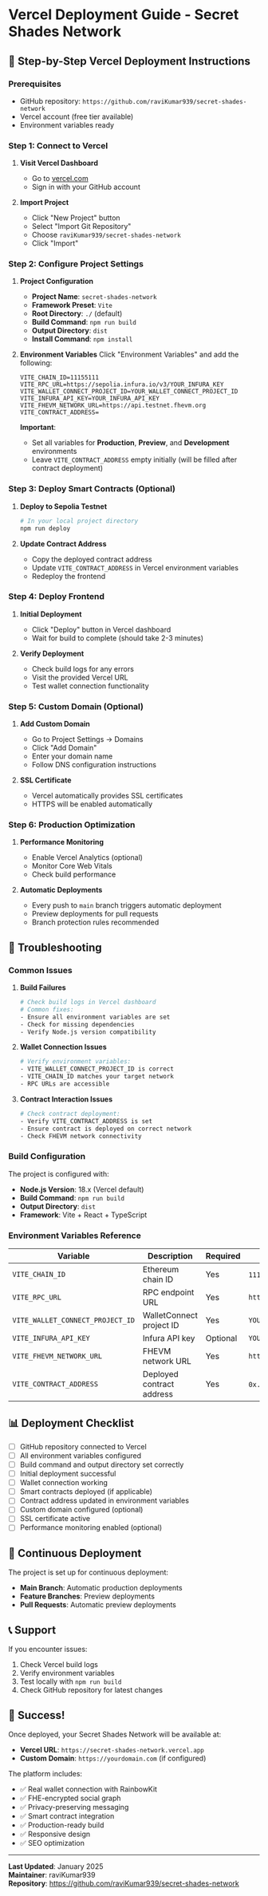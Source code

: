 # Vercel Deployment Guide - Secret Shades Network

## 🚀 Step-by-Step Vercel Deployment Instructions

### Prerequisites
- GitHub repository: `https://github.com/raviKumar939/secret-shades-network`
- Vercel account (free tier available)
- Environment variables ready

### Step 1: Connect to Vercel

1. **Visit Vercel Dashboard**
   - Go to [vercel.com](https://vercel.com)
   - Sign in with your GitHub account

2. **Import Project**
   - Click "New Project" button
   - Select "Import Git Repository"
   - Choose `raviKumar939/secret-shades-network`
   - Click "Import"

### Step 2: Configure Project Settings

1. **Project Configuration**
   - **Project Name**: `secret-shades-network`
   - **Framework Preset**: `Vite`
   - **Root Directory**: `./` (default)
   - **Build Command**: `npm run build`
   - **Output Directory**: `dist`
   - **Install Command**: `npm install`

2. **Environment Variables**
   Click "Environment Variables" and add the following:

   ```env
   VITE_CHAIN_ID=11155111
   VITE_RPC_URL=https://sepolia.infura.io/v3/YOUR_INFURA_KEY
   VITE_WALLET_CONNECT_PROJECT_ID=YOUR_WALLET_CONNECT_PROJECT_ID
   VITE_INFURA_API_KEY=YOUR_INFURA_API_KEY
   VITE_FHEVM_NETWORK_URL=https://api.testnet.fhevm.org
   VITE_CONTRACT_ADDRESS=
   ```

   **Important**: 
   - Set all variables for **Production**, **Preview**, and **Development** environments
   - Leave `VITE_CONTRACT_ADDRESS` empty initially (will be filled after contract deployment)

### Step 3: Deploy Smart Contracts (Optional)

1. **Deploy to Sepolia Testnet**
   ```bash
   # In your local project directory
   npm run deploy
   ```

2. **Update Contract Address**
   - Copy the deployed contract address
   - Update `VITE_CONTRACT_ADDRESS` in Vercel environment variables
   - Redeploy the frontend

### Step 4: Deploy Frontend

1. **Initial Deployment**
   - Click "Deploy" button in Vercel dashboard
   - Wait for build to complete (should take 2-3 minutes)

2. **Verify Deployment**
   - Check build logs for any errors
   - Visit the provided Vercel URL
   - Test wallet connection functionality

### Step 5: Custom Domain (Optional)

1. **Add Custom Domain**
   - Go to Project Settings → Domains
   - Click "Add Domain"
   - Enter your domain name
   - Follow DNS configuration instructions

2. **SSL Certificate**
   - Vercel automatically provides SSL certificates
   - HTTPS will be enabled automatically

### Step 6: Production Optimization

1. **Performance Monitoring**
   - Enable Vercel Analytics (optional)
   - Monitor Core Web Vitals
   - Check build performance

2. **Automatic Deployments**
   - Every push to `main` branch triggers automatic deployment
   - Preview deployments for pull requests
   - Branch protection rules recommended

## 🔧 Troubleshooting

### Common Issues

1. **Build Failures**
   ```bash
   # Check build logs in Vercel dashboard
   # Common fixes:
   - Ensure all environment variables are set
   - Check for missing dependencies
   - Verify Node.js version compatibility
   ```

2. **Wallet Connection Issues**
   ```bash
   # Verify environment variables:
   - VITE_WALLET_CONNECT_PROJECT_ID is correct
   - VITE_CHAIN_ID matches your target network
   - RPC URLs are accessible
   ```

3. **Contract Interaction Issues**
   ```bash
   # Check contract deployment:
   - Verify VITE_CONTRACT_ADDRESS is set
   - Ensure contract is deployed on correct network
   - Check FHEVM network connectivity
   ```

### Build Configuration

The project is configured with:
- **Node.js Version**: 18.x (Vercel default)
- **Build Command**: `npm run build`
- **Output Directory**: `dist`
- **Framework**: Vite + React + TypeScript

### Environment Variables Reference

| Variable | Description | Required | Example |
|----------|-------------|----------|---------|
| `VITE_CHAIN_ID` | Ethereum chain ID | Yes | `11155111` (Sepolia) |
| `VITE_RPC_URL` | RPC endpoint URL | Yes | `https://sepolia.infura.io/v3/...` |
| `VITE_WALLET_CONNECT_PROJECT_ID` | WalletConnect project ID | Yes | `YOUR_WALLET_CONNECT_PROJECT_ID` |
| `VITE_INFURA_API_KEY` | Infura API key | Optional | `YOUR_INFURA_API_KEY` |
| `VITE_FHEVM_NETWORK_URL` | FHEVM network URL | Yes | `https://api.testnet.fhevm.org` |
| `VITE_CONTRACT_ADDRESS` | Deployed contract address | Yes | `0x...` (after deployment) |

## 📊 Deployment Checklist

- [ ] GitHub repository connected to Vercel
- [ ] All environment variables configured
- [ ] Build command and output directory set correctly
- [ ] Initial deployment successful
- [ ] Wallet connection working
- [ ] Smart contracts deployed (if applicable)
- [ ] Contract address updated in environment variables
- [ ] Custom domain configured (optional)
- [ ] SSL certificate active
- [ ] Performance monitoring enabled (optional)

## 🔄 Continuous Deployment

The project is set up for continuous deployment:
- **Main Branch**: Automatic production deployments
- **Feature Branches**: Preview deployments
- **Pull Requests**: Automatic preview deployments

## 📞 Support

If you encounter issues:
1. Check Vercel build logs
2. Verify environment variables
3. Test locally with `npm run build`
4. Check GitHub repository for latest changes

## 🎉 Success!

Once deployed, your Secret Shades Network will be available at:
- **Vercel URL**: `https://secret-shades-network.vercel.app`
- **Custom Domain**: `https://yourdomain.com` (if configured)

The platform includes:
- ✅ Real wallet connection with RainbowKit
- ✅ FHE-encrypted social graph
- ✅ Privacy-preserving messaging
- ✅ Smart contract integration
- ✅ Production-ready build
- ✅ Responsive design
- ✅ SEO optimization

---

**Last Updated**: January 2025  
**Maintainer**: raviKumar939  
**Repository**: https://github.com/raviKumar939/secret-shades-network

